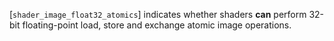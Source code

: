 [`shader_image_float32_atomics`]
indicates whether shaders  **can**  perform 32-bit floating-point load, store
and exchange atomic image operations.